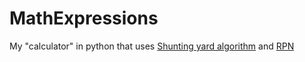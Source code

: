 # MathExpressions

My "calculator" in python that uses [Shunting yard algorithm](https://en.wikipedia.org/wiki/Shunting_yard_algorithm) and [RPN](https://en.wikipedia.org/wiki/Reverse_Polish_notation)

